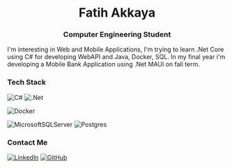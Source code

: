 <h1 align="center">Fatih Akkaya</h1>
<h3 align="center"> Computer Engineering Student </h3>

I'm interesting in Web and Mobile Applications, I'm trying to learn .Net Core using C# for developing WebAPI and Java, Docker, SQL. In my final year i'm developing a Mobile Bank Application using .Net MAUI on fall term.

### Tech Stack
![C#](https://img.shields.io/badge/c%23-%23239120.svg?style=for-the-badge&logo=c-sharp&logoColor=white)
![.Net](https://img.shields.io/badge/.NET-5C2D91?style=for-the-badge&logo=.net&logoColor=white)

![Docker](https://img.shields.io/badge/docker-%230db7ed.svg?style=for-the-badge&logo=docker&logoColor=white)

![MicrosoftSQLServer](https://img.shields.io/badge/Microsoft%20SQL%20Sever-CC2927?style=for-the-badge&logo=microsoft%20sql%20server&logoColor=white)
![Postgres](https://img.shields.io/badge/postgres-%23316192.svg?style=for-the-badge&logo=postgresql&logoColor=white)


### Contact Me
[![LinkedIn](https://img.shields.io/badge/linkedin-%230077B5.svg?style=for-the-badge&logo=linkedin&logoColor=white)](https://www.linkedin.com/in/fatih-akkaya/)
[![GitHub](https://img.shields.io/badge/github-%23121011.svg?style=for-the-badge&logo=github&logoColor=white)](https://github.com/Fatih-Akkaya)
